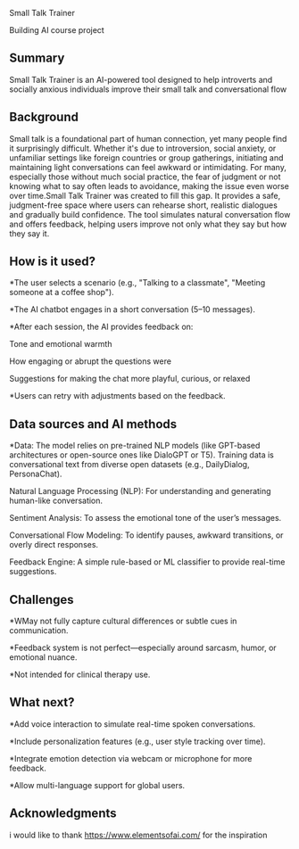 Small Talk Trainer

Building AI course project

## Summary

Small Talk Trainer is an AI-powered tool designed to help introverts and socially anxious individuals improve their small talk and conversational flow 

## Background

Small talk is a foundational part of human connection, yet many people find it surprisingly difficult. Whether it's due to introversion, social anxiety, or unfamiliar settings like foreign countries or group gatherings, initiating and maintaining light conversations can feel awkward or intimidating. For many, especially those without much social practice, the fear of judgment or not knowing what to say often leads to avoidance, making the issue even worse over time.Small Talk Trainer was created to fill this gap. It provides a safe, judgment-free space where users can rehearse short, realistic dialogues and gradually build confidence. The tool simulates natural conversation flow and offers feedback, helping users improve not only what they say but how they say it.        

## How is it used?            

*The user selects a scenario (e.g., "Talking to a classmate", "Meeting someone at a coffee shop").  

*The AI chatbot engages in a short conversation (5–10 messages).

*After each session, the AI provides feedback on:

  Tone and emotional warmth

  How engaging or abrupt the questions were

  Suggestions for making the chat more playful, curious, or relaxed

*Users can retry with adjustments based on the feedback. 
## Data sources and AI methods

*Data: The model relies on pre-trained NLP models (like GPT-based architectures or open-source ones like DialoGPT or T5). Training data is conversational text from diverse open datasets (e.g., DailyDialog, 
 PersonaChat).

Natural Language Processing (NLP): For understanding and generating human-like conversation.

Sentiment Analysis: To assess the emotional tone of the user’s messages.

Conversational Flow Modeling: To identify pauses, awkward transitions, or overly direct responses.

Feedback Engine: A simple rule-based or ML classifier to provide real-time suggestions. 

## Challenges

*WMay not fully capture cultural differences or subtle cues in communication.

*Feedback system is not perfect—especially around sarcasm, humor, or emotional nuance.

*Not intended for clinical therapy use.


## What next?

*Add voice interaction to simulate real-time spoken conversations.

*Include personalization features (e.g., user style tracking over time).

*Integrate emotion detection via webcam or microphone for more feedback.

*Allow multi-language support for global users.

## Acknowledgments

i would like to thank https://www.elementsofai.com/ for the inspiration
